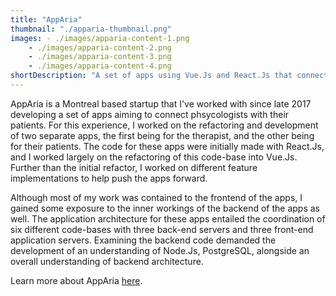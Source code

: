 ```yaml
---
title: "AppAria"
thumbnail: "./apparia-thumbnail.png"
images: - ./images/apparia-content-1.png
    - ./images/apparia-content-2.png
    - ./images/apparia-content-3.png
    - ./images/apparia-content-4.png
shortDescription: "A set of apps using Vue.Js and React.Js that connect Therapists to their patients."
---
```


AppAria is a Montreal based startup that I've worked with since late 2017 developing a set of apps aiming to connect phsycologists with their patients. For this experience, I worked on the refactoring and development of two separate apps, the first being for the therapist, and the other being for their patients. The code for these apps were initially made with React.Js, and I worked largely on the refactoring of this code-base into Vue.Js. Further than the initial refactor, I worked on different feature implementations to help push the apps forward.

Although most of my work was contained to the frontend of the apps, I gained some exposure to the inner workings of the backend of the apps as well. The application architecture for these apps entailed the coordination of six different code-bases with three back-end servers and three front-end application servers. Examining the backend code demanded the development of an understanding of Node.Js, PostgreSQL, alongside an overall understanding of backend architecture.

Learn more about AppAria <a href="https://www.apparia.ca/" target="_blank">here</a>.
